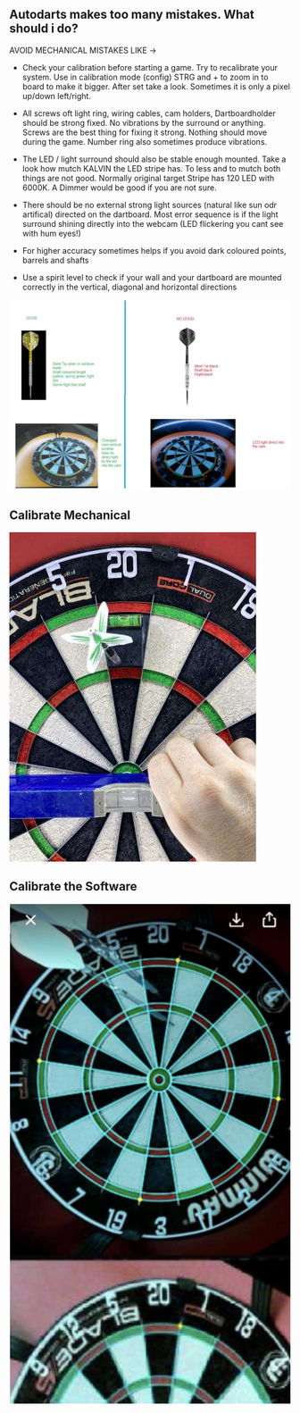## Autodarts makes too many mistakes. What should i do?

AVOID MECHANICAL MISTAKES LIKE ->

+ Check your calibration before starting a game. Try to recalibrate your system. Use in calibration mode (config) STRG
and + to zoom in to board to make it bigger. After set take a look. Sometimes it is only a pixel up/down left/right.

+ All screws oft light ring, wiring cables, cam holders, Dartboardholder should be strong fixed. No vibrations by the
surround or anything. Screws are the best thing for fixing it strong. Nothing should move during the game. Number
ring also sometimes produce vibrations.

+ The LED / light surround should also be stable enough mounted. Take a look how mutch KALVIN the LED stripe has.
To less and to mutch both things are not good. Normally original target Stripe has 120 LED with 6000K. A Dimmer
would be good if you are not sure.

+ There should be no external strong light sources (natural like sun odr artifical) directed on the dartboard. Most error
sequence is if the light surround shining directly into the webcam (LED flickering you cant see with hum eyes!)

+ For higher accuracy sometimes helps if you avoid dark coloured points, barrels and shafts

+ Use a spirit level to check if your wall and your dartboard are mounted correctly in the vertical, diagonal and horizontal directions

![](https://github.com/SteveMutter/autodarts-Community-Docs/blob/main/source/image1.png)

## Calibrate Mechanical

![](https://github.com/SteveMutter/autodarts-Community-Docs/blob/main/source/image2.png)

## Calibrate the Software

![](https://github.com/SteveMutter/autodarts-Community-Docs/blob/main/source/image3.png)